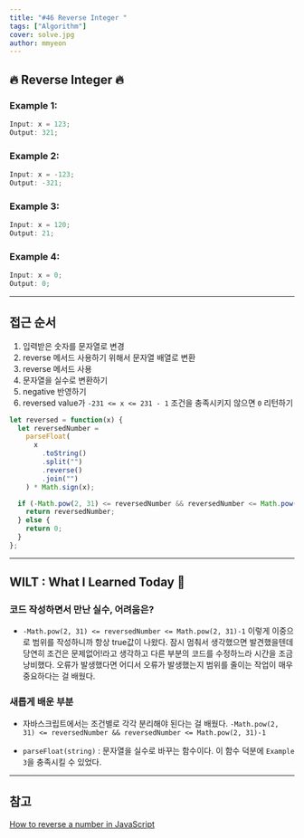 ```yaml
---
title: "#46 Reverse Integer "
tags: ["Algorithm"]
cover: solve.jpg
author: mmyeon
---
```


## 🔥 Reverse Integer 🔥

### Example 1:

```js
Input: x = 123;
Output: 321;
```

### Example 2:

```js
Input: x = -123;
Output: -321;
```

### Example 3:

```js
Input: x = 120;
Output: 21;
```

### Example 4:

```js
Input: x = 0;
Output: 0;
```

---

## 접근 순서

1. 입력받은 숫자를 문자열로 변경
2. reverse 메서드 사용하기 위해서 문자열 배열로 변환
3. reverse 메서드 사용
4. 문자열을 실수로 변환하기
5. negative 반영하기
6. reversed value가 `-231 <= x <= 231 - 1` 조건을 충족시키지 않으면 `0` 리턴하기

```js
let reversed = function(x) {
  let reversedNumber =
    parseFloat(
      x
        .toString()
        .split("")
        .reverse()
        .join("")
    ) * Math.sign(x);

  if (-Math.pow(2, 31) <= reversedNumber && reversedNumber <= Math.pow(2, 31) - 1) {
    return reversedNumber;
  } else {
    return 0;
  }
};
```

---

## WILT : What I Learned Today 🤔

### 코드 작성하면서 만난 실수, 어려움은?

- `-Math.pow(2, 31) <= reversedNumber <= Math.pow(2, 31)-1` 이렇게 이중으로 범위를 작성하니까 항상 true값이 나왔다. 잠시 멈춰서 생각했으면 발견했을텐데 당연히 조건은 문제없어!라고 생각하고 다른 부분의 코드를 수정하느라 시간을 조금 낭비했다. 오류가 발생했다면 어디서 오류가 발생했는지 범위를 줄이는 작업이 매우 중요하다는 걸 배웠다.

### 새롭게 배운 부분

- 자바스크립트에서는 조건별로 각각 분리해야 된다는 걸 배웠다. `-Math.pow(2, 31) <= reversedNumber && reversedNumber <= Math.pow(2, 31)-1`

- `parseFloat(string)` : 문자열을 실수로 바꾸는 함수이다. 이 함수 덕분에 `Example 3`을 충족시킬 수 있었다.

---

## 참고

[How to reverse a number in JavaScript](https://www.freecodecamp.org/news/js-basics-how-to-reverse-a-number-9aefc20afa8d/)
